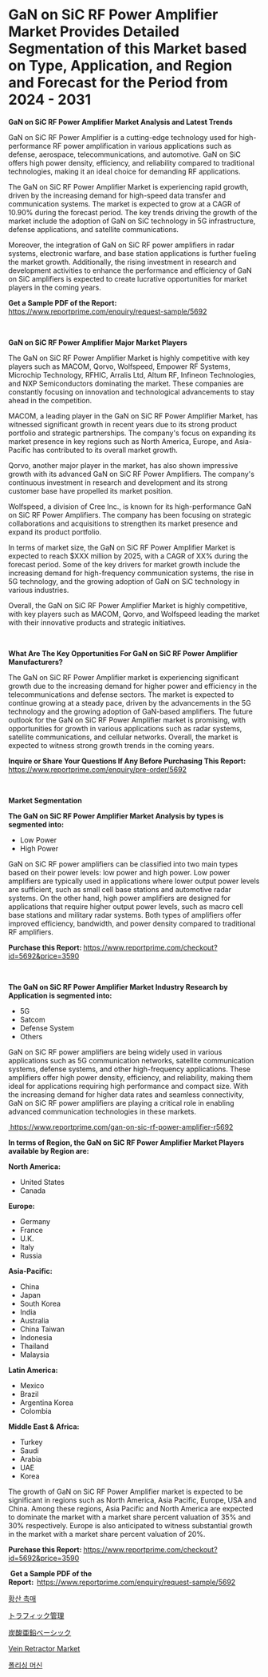 <p><h1>GaN on SiC RF Power Amplifier Market Provides Detailed Segmentation of this Market based on Type, Application, and Region and Forecast for the Period from 2024 - 2031</h1></p><p><strong>GaN on SiC RF Power Amplifier Market Analysis and Latest Trends</strong></p>
<p><p>GaN on SiC RF Power Amplifier is a cutting-edge technology used for high-performance RF power amplification in various applications such as defense, aerospace, telecommunications, and automotive. GaN on SiC offers high power density, efficiency, and reliability compared to traditional technologies, making it an ideal choice for demanding RF applications.</p><p>The GaN on SiC RF Power Amplifier Market is experiencing rapid growth, driven by the increasing demand for high-speed data transfer and communication systems. The market is expected to grow at a CAGR of 10.90% during the forecast period. The key trends driving the growth of the market include the adoption of GaN on SiC technology in 5G infrastructure, defense applications, and satellite communications.</p><p>Moreover, the integration of GaN on SiC RF power amplifiers in radar systems, electronic warfare, and base station applications is further fueling the market growth. Additionally, the rising investment in research and development activities to enhance the performance and efficiency of GaN on SiC amplifiers is expected to create lucrative opportunities for market players in the coming years.</p></p>
<p><strong>Get a Sample PDF of the Report:&nbsp;</strong> <a href="https://www.reportprime.com/enquiry/request-sample/5692">https://www.reportprime.com/enquiry/request-sample/5692</a></p>
<p>&nbsp;</p>
<p><strong>GaN on SiC RF Power Amplifier Major Market Players</strong></p>
<p><p>The GaN on SiC RF Power Amplifier Market is highly competitive with key players such as MACOM, Qorvo, Wolfspeed, Empower RF Systems, Microchip Technology, RFHIC, Arralis Ltd, Altum RF, Infineon Technologies, and NXP Semiconductors dominating the market. These companies are constantly focusing on innovation and technological advancements to stay ahead in the competition.</p><p>MACOM, a leading player in the GaN on SiC RF Power Amplifier Market, has witnessed significant growth in recent years due to its strong product portfolio and strategic partnerships. The company's focus on expanding its market presence in key regions such as North America, Europe, and Asia-Pacific has contributed to its overall market growth.</p><p>Qorvo, another major player in the market, has also shown impressive growth with its advanced GaN on SiC RF Power Amplifiers. The company's continuous investment in research and development and its strong customer base have propelled its market position.</p><p>Wolfspeed, a division of Cree Inc., is known for its high-performance GaN on SiC RF Power Amplifiers. The company has been focusing on strategic collaborations and acquisitions to strengthen its market presence and expand its product portfolio.</p><p>In terms of market size, the GaN on SiC RF Power Amplifier Market is expected to reach $XXX million by 2025, with a CAGR of XX% during the forecast period. Some of the key drivers for market growth include the increasing demand for high-frequency communication systems, the rise in 5G technology, and the growing adoption of GaN on SiC technology in various industries.</p><p>Overall, the GaN on SiC RF Power Amplifier Market is highly competitive, with key players such as MACOM, Qorvo, and Wolfspeed leading the market with their innovative products and strategic initiatives.</p></p>
<p>&nbsp;</p>
<p><strong>What Are The Key Opportunities For GaN on SiC RF Power Amplifier Manufacturers?</strong></p>
<p><p>The GaN on SiC RF Power Amplifier market is experiencing significant growth due to the increasing demand for higher power and efficiency in the telecommunications and defense sectors. The market is expected to continue growing at a steady pace, driven by the advancements in the 5G technology and the growing adoption of GaN-based amplifiers. The future outlook for the GaN on SiC RF Power Amplifier market is promising, with opportunities for growth in various applications such as radar systems, satellite communications, and cellular networks. Overall, the market is expected to witness strong growth trends in the coming years.</p></p>
<p><strong>Inquire or Share Your Questions If Any Before Purchasing This Report:</strong> <a href="https://www.reportprime.com/enquiry/pre-order/5692">https://www.reportprime.com/enquiry/pre-order/5692</a></p>
<p>&nbsp;</p>
<p><strong>Market Segmentation</strong></p>
<p><strong>The GaN on SiC RF Power Amplifier Market Analysis by types is segmented into:</strong></p>
<p><ul><li>Low Power</li><li>High Power</li></ul></p>
<p><p>GaN on SiC RF power amplifiers can be classified into two main types based on their power levels: low power and high power. Low power amplifiers are typically used in applications where lower output power levels are sufficient, such as small cell base stations and automotive radar systems. On the other hand, high power amplifiers are designed for applications that require higher output power levels, such as macro cell base stations and military radar systems. Both types of amplifiers offer improved efficiency, bandwidth, and power density compared to traditional RF amplifiers.</p></p>
<p><strong>Purchase this Report:&nbsp;</strong><a href="https://www.reportprime.com/checkout?id=5692&price=3590">https://www.reportprime.com/checkout?id=5692&price=3590</a></p>
<p>&nbsp;</p>
<p><strong>The GaN on SiC RF Power Amplifier Market Industry Research by Application is segmented into:</strong></p>
<p><ul><li>5G</li><li>Satcom</li><li>Defense System</li><li>Others</li></ul></p>
<p><p>GaN on SiC RF power amplifiers are being widely used in various applications such as 5G communication networks, satellite communication systems, defense systems, and other high-frequency applications. These amplifiers offer high power density, efficiency, and reliability, making them ideal for applications requiring high performance and compact size. With the increasing demand for higher data rates and seamless connectivity, GaN on SiC RF power amplifiers are playing a critical role in enabling advanced communication technologies in these markets.</p></p>
<p><a href="https://www.reportprime.com/gan-on-sic-rf-power-amplifier-r5692">&nbsp;https://www.reportprime.com/gan-on-sic-rf-power-amplifier-r5692</a></p>
<p><strong>In terms of Region, the GaN on SiC RF Power Amplifier Market Players available by Region are:</strong></p>
<p>
    <p> <strong> North America: </strong>
        <ul>
            <li>United States</li>
            <li>Canada</li>
        </ul>
        </p> 
    <p> <strong> Europe: </strong>
        <ul>
            <li>Germany</li>
            <li>France</li>
            <li>U.K.</li>
            <li>Italy</li>
            <li>Russia</li>
        </ul>
        </p> 
    <p> <strong> Asia-Pacific: </strong>
        <ul>
            <li>China</li>
            <li>Japan</li>
            <li>South Korea</li>
            <li>India</li>
            <li>Australia</li>
            <li>China Taiwan</li>
            <li>Indonesia</li>
            <li>Thailand</li>
            <li>Malaysia</li>
        </ul>
        </p> 
    <p> <strong> Latin America: </strong>
        <ul>
            <li>Mexico</li>
            <li>Brazil</li>
            <li>Argentina Korea</li>
            <li>Colombia</li>
        </ul>
        </p> 
    <p> <strong> Middle East & Africa: </strong>
        <ul>
            <li>Turkey</li>
            <li>Saudi</li>
            <li>Arabia</li>
            <li>UAE</li>
            <li>Korea</li>
        </ul>
    </p>
    </p>
<p><p>The growth of GaN on SiC RF Power Amplifier market is expected to be significant in regions such as North America, Asia Pacific, Europe, USA and China. Among these regions, Asia Pacific and North America are expected to dominate the market with a market share percent valuation of 35% and 30% respectively. Europe is also anticipated to witness substantial growth in the market with a market share percent valuation of 20%.</p></p>
<p><strong>Purchase this Report: </strong><a href="https://www.reportprime.com/checkout?id=5692&price=3590">https://www.reportprime.com/checkout?id=5692&price=3590</a></p>
<p>&nbsp;<strong>Get a Sample PDF of the Report:&nbsp;&nbsp;</strong><a href="https://www.reportprime.com/enquiry/request-sample/5692">https://www.reportprime.com/enquiry/request-sample/5692</a></p>
<p><strong></strong></p>
<p><p><a href="https://medium.com/@thib_harou/%ED%99%A9%EC%82%B0-%EC%B4%89%EB%A7%A4-%EC%8B%9C%EC%9E%A5%EC%9D%80-%EC%8B%9C%EC%9E%A5-%EC%A0%90%EC%9C%A0%EC%9C%A8-%ED%81%AC%EA%B8%B0-%EB%B0%8F-2031%EB%85%84%EA%B9%8C%EC%A7%80-%EC%98%88%EC%83%81%EB%90%98%EB%8A%94-%EC%98%88%EC%B8%A1%EC%97%90-%EC%B4%88%EC%A0%90%EC%9D%84-%EB%A7%9E%EC%B6%94%EA%B3%A0-%EC%9E%88%EC%8A%B5%EB%8B%88%EB%8B%A4-daf1bf8bca16">황산 촉매</a></p><p><a href="https://medium.com/@mt14785/%E4%BA%A4%E9%80%9A%E7%B5%B1%E5%88%B6%E5%B8%82%E5%A0%B4%E5%88%86%E6%9E%90-%E5%85%B6cagr-%E5%B8%82%E5%A0%B4%E5%88%86%E5%89%B2%E5%92%8C%E5%85%A8%E7%90%83%E8%A1%8C%E4%B8%9A%E6%A6%82%E8%A7%88-1b23d87ce981">トラフィック管理</a></p><p><a href="https://github.com/kegley4963/Market-Research-Report-List-1/blob/main/949382374369.md">炭酸亜鉛ベーシック</a></p><p><a href="https://www.linkedin.com/pulse/vein-retractor-market-size-reveals-best-marketing-channels-d3gse">Vein Retractor Market</a></p><p><a href="https://github.com/wallacBahrtyinger567686/Market-Research-Report-List-1/blob/main/786704370900.md">폴리싱 머신</a></p></p>